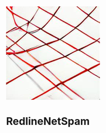 ![alt text](https://github.com/hariomenkel/RedlineNetSpam/blob/main/logo.png?raw=true)
# RedlineNetSpam
